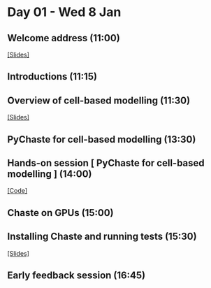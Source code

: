 # Day 01 - Wed 8 Jan

## Welcome address (11:00)
[[Slides]](https://docs.google.com/presentation/d/1vAoc4LWgDXqzSQyeHBae1yJsSXZa1ULkHMbhgP0Xvdk/)

## Introductions (11:15)

## Overview of cell-based modelling (11:30)
[[Slides]](https://docs.google.com/presentation/d/1avRdivy53g6TQEPBjYLvx7UanoQGE_1YmrbV8_h0CRQ)

## PyChaste for cell-based modelling (13:30)

## Hands-on session [ PyChaste for cell-based modelling ] (14:00)
[[Code]](https://colab.research.google.com/drive/1zgoqilNJAMf0frdSzJ71yERnDPyaNnWY)

## Chaste on GPUs (15:00)

## Installing Chaste and running tests (15:30)
[[Slides]](https://docs.google.com/presentation/d/1SLtv8ugYJB-8hDmtTAMuxya1YDrkJPSIT-VOrqybKBc)

## Early feedback session (16:45)
